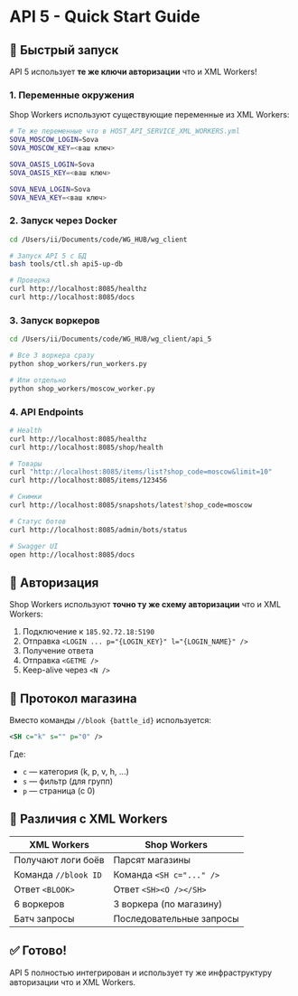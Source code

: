 # API 5 - Quick Start Guide

## 🚀 Быстрый запуск

API 5 использует **те же ключи авторизации** что и XML Workers!

### 1. Переменные окружения

Shop Workers используют существующие переменные из XML Workers:

```bash
# Те же переменные что в HOST_API_SERVICE_XML_WORKERS.yml
SOVA_MOSCOW_LOGIN=Sova
SOVA_MOSCOW_KEY=<ваш ключ>

SOVA_OASIS_LOGIN=Sova
SOVA_OASIS_KEY=<ваш ключ>

SOVA_NEVA_LOGIN=Sova
SOVA_NEVA_KEY=<ваш ключ>
```

### 2. Запуск через Docker

```bash
cd /Users/ii/Documents/code/WG_HUB/wg_client

# Запуск API 5 с БД
bash tools/ctl.sh api5-up-db

# Проверка
curl http://localhost:8085/healthz
curl http://localhost:8085/docs
```

### 3. Запуск воркеров

```bash
cd /Users/ii/Documents/code/WG_HUB/wg_client/api_5

# Все 3 воркера сразу
python shop_workers/run_workers.py

# Или отдельно
python shop_workers/moscow_worker.py
```

### 4. API Endpoints

```bash
# Health
curl http://localhost:8085/healthz
curl http://localhost:8085/shop/health

# Товары
curl "http://localhost:8085/items/list?shop_code=moscow&limit=10"
curl http://localhost:8085/items/123456

# Снимки
curl http://localhost:8085/snapshots/latest?shop_code=moscow

# Статус ботов
curl http://localhost:8085/admin/bots/status

# Swagger UI
open http://localhost:8085/docs
```

## 🔐 Авторизация

Shop Workers используют **точно ту же схему авторизации** что и XML Workers:

1. Подключение к `185.92.72.18:5190`
2. Отправка `<LOGIN ... p="{LOGIN_KEY}" l="{LOGIN_NAME}" />`
3. Получение ответа
4. Отправка `<GETME />`
5. Keep-alive через `<N />`

## 📡 Протокол магазина

Вместо команды `//blook {battle_id}` используется:

```xml
<SH c="k" s="" p="0" />
```

Где:
- `c` — категория (k, p, v, h, ...)
- `s` — фильтр (для групп)
- `p` — страница (с 0)

## 🎯 Различия с XML Workers

| XML Workers | Shop Workers |
|-------------|--------------|
| Получают логи боёв | Парсят магазины |
| Команда `//blook ID` | Команда `<SH c="..." />` |
| Ответ `<BLOOK>` | Ответ `<SH><O /></SH>` |
| 6 воркеров | 3 воркера (по магазину) |
| Батч запросы | Последовательные запросы |

## ✅ Готово!

API 5 полностью интегрирован и использует ту же инфраструктуру авторизации что и XML Workers.







